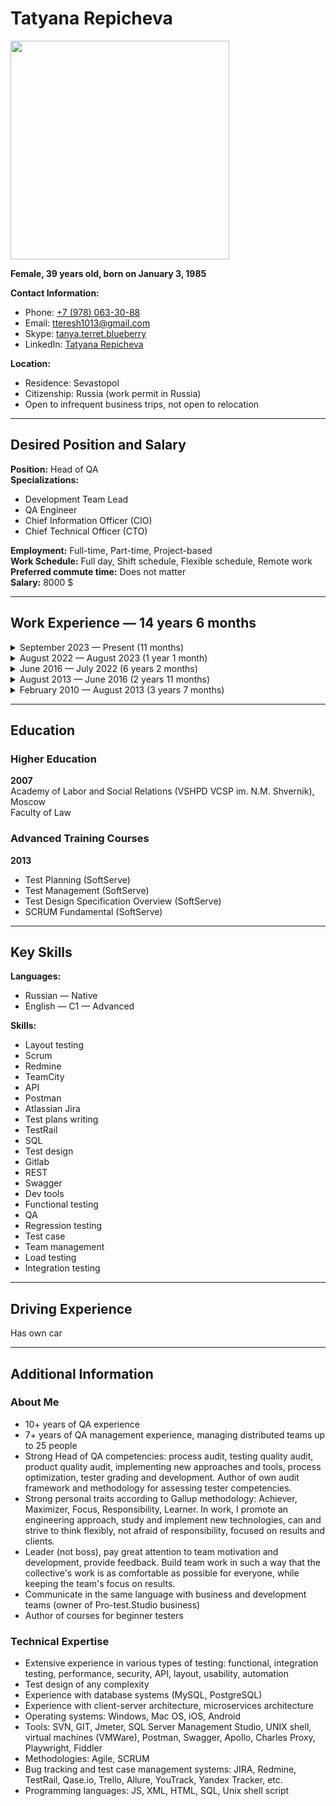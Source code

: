# Tatyana Repicheva

<img src="https://s610vla.storage.yandex.net/rdisk/34db93e2359bba8805556330df0cdb69918006adf9d4c56edd9d6466ac1a2ffe/66995d1f/2_SpWt3s-WnTmBL-7lf9_T0b21UOKIPZiFVXg0vz9H2KbSdunAObQ2cdtuZq8RIPEqkc3UNHnHUJ3Psc1vvwCQ==?uid=0&filename=AVD_6406-2%202.jpg&disposition=inline&hash=&limit=0&content_type=image%2Fjpeg&owner_uid=0&fsize=3755499&hid=9424a4ec3696323668b3f8174b30e709&media_type=image&tknv=v2&etag=5ed5d38bb84a8d9141c252f2396f4916&ts=61d89a52a45c0&s=ba08954c9e95e0ad2406cfada7b47f89d630d110aef4513c3a454bf24af63d90&pb=U2FsdGVkX18LTnGOpl76k56QO_33y_NTgKRgUAwspjnTpP36yy9hrlEnbMajiMZUKa9j-rzMmEw8C-0L7LBPtq_jfrOLRJ1-A-F78lue94o" width="350"/>

**Female, 39 years old, born on January 3, 1985**

**Contact Information:**
- Phone: [+7 (978) 063-30-88](tel:79780633088)
- Email: [tteresh1013@gmail.com](mailto:tteresh1013@gmail.com)
- Skype: [tanya.terret.blueberry](skype:tanya.terret.blueberry)
- LinkedIn: [Tatyana Repicheva](https://linkedin.com/tatyanarepicheva/)

**Location:**
- Residence: Sevastopol
- Citizenship: Russia (work permit in Russia)
- Open to infrequent business trips, not open to relocation

---

## Desired Position and Salary

**Position:** Head of QA  
**Specializations:**  
- Development Team Lead
- QA Engineer
- Chief Information Officer (CIO)
- Chief Technical Officer (CTO)

**Employment:** Full-time, Part-time, Project-based  
**Work Schedule:** Full day, Shift schedule, Flexible schedule, Remote work  
**Preferred commute time:** Does not matter  
**Salary:** 8000 $

---

## Work Experience — 14 years 6 months

<details>
  <summary>September 2023 — Present (11 months)</summary>

  <br>
  **Purrweb, Omsk**  
  Website: [purrweb.com](https://purrweb.com)  
  Industry: Information Technology, System Integration, Internet

  **Head of QA**
  - Analysis (audit) of quality processes in testing projects
  - Monitoring implementation of improvement plans in projects
  - Monitoring KPI performance
  - Resource planning, team formation (hiring/firing)
  - Organizing internships, onboarding
  - Organizing testing activities (API, load, security, automation)
  - Training and developing the team: assistance with training materials, manual and automated knowledge checks, defining grades
  - Defining QA standards and regulations
  - Planning QA department finances
  - Communication with other departments: HR, PM, Sales, Design
  - Reporting: on salaries, business performance, QA metrics

  **Achievements:**
  - Built QA organizational structure, mentoring institute
  - Introduced knowledge assessment and grading system
  - Established test automation from scratch in the company
  - Conducted training sessions for project managers on QA
  - Developed a product segmentation constructor for the sales department and corresponding QA services
</details>

<details>
  <summary>August 2022 — August 2023 (1 year 1 month)</summary>

  <br>
  **UULA, Kuwait**
  Website: [uula.com](https://uula.com)

  **QA Principal**
  - Establishing processes and standards for product testing (educational portal)
  - Developing quality metrics
  - Team formation: onboarding, motivation, performance analysis of QA engineers, training and developing QA engineers
  - Reviewing test documentation
  - Conducting lectures, quarterly knowledge assessments for QA engineers, mentoring, updating QA knowledge base
  - Researching and implementing new types of testing (load testing, security testing)

  **Achievements:**
  - Implemented employee evaluation process across different grades, developed a competency matrix
  - Implemented Qase.io as a test case management system instead of Xray
</details>

<details>
  <summary>June 2016 — July 2022 (6 years 2 months)</summary>

  <br>
  **Blueberry Consultants**  
  Website: [bbconsult.co.uk](https://www.bbconsult.co.uk)  
  Industry: Information Technology, System Integration, Internet

  **QC Manager**
  - Organizing the testing process for over 15 projects (web, desktop, mobile applications for medical institutions, ecom, fintech)
  - Managing QA department: mentoring, recruitment, team motivation, organizing work, and creating roadmaps, resource allocation, performance review
  - Establishing effective interaction with senior managers and client teams (Project managers)
  - Quality analysis of testing, collecting metrics, improving testing processes and team performance
  - Reviewing test cases (TestLink, Allure, Qase.io, BDD-Cucumber)
  - Studying systems, testing requirements
  - Writing documentation for general use (Confluence)
  - Reporting/bug tracking (PTS)
  - Web and mobile application testing
  - Running automated tests, analyzing failures
  - Log analysis

  **Achievements:**
  - Accelerated the testing process by 35% in key areas by reviewing all processes and eliminating ineffective testing approaches
  - Established effective department work, built processes, achieved independent work of testers on 10+ projects with minimal supervision
  - Formed a stable and strong cohesive team, turnover reduced to zero
  - Implemented automated testing
  - Introduced test case management practice
</details>

<details>
  <summary>August 2013 — June 2016 (2 years 11 months)</summary>

  <br>
  **SoftServe, Ukraine**
  Website: [softserve.ua](https://www.softserve.ua)  
  Industry: Information Technology, System Integration, Internet

  **QA Lead**
  - Developing and maintaining Test Plan and Test Strategy
  - Planning and improving QA process on the project
  - Requirement analysis
  - Creating and maintaining QA artifacts and metrics (test coverage, test cases and test reports, defect statistics)
  - Escalating issues related to project requirements (software, hardware, resources)
  - Training, coordinating QA team of 5 engineers, task distribution, reviewing various QA team reports
  - Writing, maintaining, improving test cases
  - Attending regular meetings with stakeholders, discussing weekly status with project management
  - Documenting testing activities, including testing results, test coverage, necessary resources, defect tracking
  - Identifying and mitigating project risks

  **Achievements:**
  - Prepared QA engineers team for ISTQB exam
  - Implemented load testing using Jmeter
  - Developed an adaptation plan and program
  - Optimized regression testing
  - Established interaction between QA team and developers/analysts
</details>

<details>
  <summary>February 2010 — August 2013 (3 years 7 months)</summary>

  <br>
  **“ISD” (Information Systems Development), Ukraine**
  Website: [isd.dp.ua](https://www.isd.dp.ua)  
  Industry: Information Technology, System Integration, Internet

  **QC Engineer**
  - Writing, reviewing, correcting, updating, and executing test scenarios for software based on requirement analysis
  - All types of manual testing
  - Analyzing program code to write testing scenarios
  - Assisting in developing Test plan and Test scenarios
  - Working with bug tracking system, preparing documentation, verifying defects and errors after fixing, writing test reports for company management or clients
  - Analyzing test results
  - Communicating with programmers and other stakeholders to explain/identify the causes of defects/errors
  - Estimating task completion time

  **Achievements:**
  - Was the only tester on the project, learned to work autonomously, managed projects independently
</details>

---

## Education

### Higher Education

**2007**  
Academy of Labor and Social Relations (VSHPD VCSP im. N.M. Shvernik), Moscow  
Faculty of Law

### Advanced Training Courses

**2013**  
- Test Planning (SoftServe)
- Test Management (SoftServe)
- Test Design Specification Overview (SoftServe)
- SCRUM Fundamental (SoftServe)

---

## Key Skills

**Languages:**  
- Russian — Native
- English — C1 — Advanced

**Skills:**  
- Layout testing
- Scrum
- Redmine
- TeamCity
- API
- Postman
- Atlassian Jira
- Test plans writing
- TestRail
- SQL
- Test design
- Gitlab
- REST
- Swagger
- Dev tools
- Functional testing
- QA
- Regression testing
- Test case
- Team management
- Load testing
- Integration testing

---

## Driving Experience

Has own car

---

## Additional Information

### About Me
- 10+ years of QA experience
- 7+ years of QA management experience, managing distributed teams up to 25 people
- Strong Head of QA competencies: process audit, testing quality audit, product quality audit, implementing new approaches and tools, process optimization, tester grading and development. Author of own audit framework and methodology for assessing tester competencies.
- Strong personal traits according to Gallup methodology: Achiever, Maximizer, Focus, Responsibility, Learner. In work, I promote an engineering approach, study and implement new technologies, can and strive to think flexibly, not afraid of responsibility, focused on results and clients.
- Leader (not boss), pay great attention to team motivation and development, provide feedback. Build team work in such a way that the collective's work is as comfortable as possible for everyone, while keeping the team's focus on results.
- Communicate in the same language with business and development teams (owner of Pro-test.Studio business)
- Author of courses for beginner testers

### Technical Expertise
- Extensive experience in various types of testing: functional, integration testing, performance, security, API, layout, usability, automation
- Test design of any complexity
- Experience with database systems (MySQL, PostgreSQL)
- Experience with client-server architecture, microservices architecture
- Operating systems: Windows, Mac OS, iOS, Android
- Tools: SVN, GIT, Jmeter, SQL Server Management Studio, UNIX shell, virtual machines (VMWare), Postman, Swagger, Apollo, Charles Proxy, Playwright, Fiddler
- Methodologies: Agile, SCRUM
- Bug tracking and test case management systems: JIRA, Redmine, TestRail, Qase.io, Trello, Allure, YouTrack, Yandex Tracker, etc.
- Programming languages: JS, XML, HTML, SQL, Unix shell script
